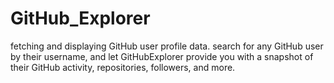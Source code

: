 # GitHub_Explorer
  fetching and displaying GitHub user profile data. search for any GitHub user by their username, and let GitHubExplorer provide you with a snapshot of their GitHub activity, repositories, followers, and more. 

